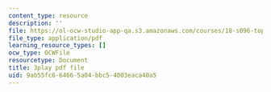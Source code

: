 ```yaml
---
content_type: resource
description: ''
file: https://ol-ocw-studio-app-qa.s3.amazonaws.com/courses/18-s096-topics-in-mathematics-with-applications-in-finance-fall-2013/9ab55fc664665a04bbc54003eaca40a5_l1kLCrxL9Hk.pdf
file_type: application/pdf
learning_resource_types: []
ocw_type: OCWFile
resourcetype: Document
title: 3play pdf file
uid: 9ab55fc6-6466-5a04-bbc5-4003eaca40a5
---
```

